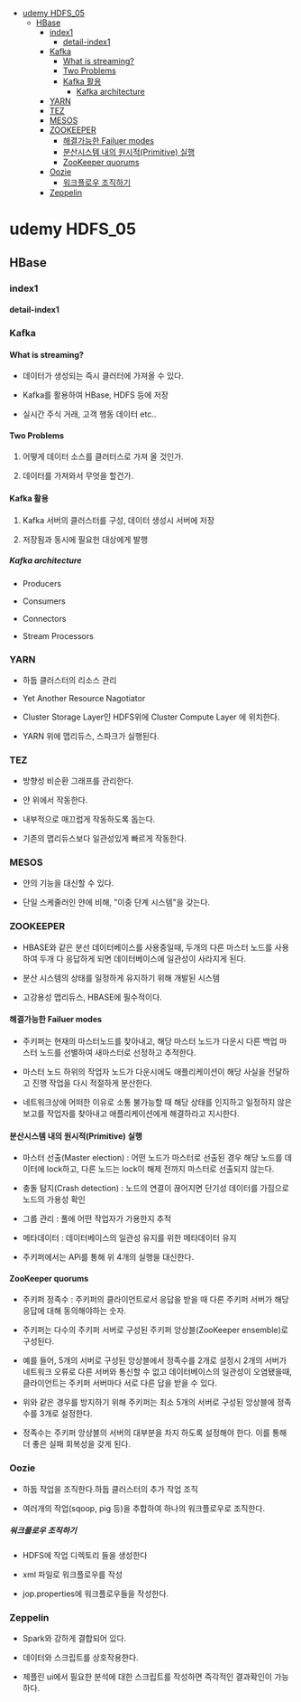 - [udemy HDFS_05](#udemy-hdfs_05)
  - [HBase](#hbase)
    - [index1](#index1)
      - [detail-index1](#detail-index1)
    - [Kafka](#kafka)
      - [What is streaming?](#what-is-streaming)
      - [Two Problems](#two-problems)
      - [Kafka 활용](#kafka-활용)
        - [Kafka architecture](#kafka-architecture)
    - [YARN](#yarn)
    - [TEZ](#tez)
    - [MESOS](#mesos)
    - [ZOOKEEPER](#zookeeper)
      - [해결가능한 Failuer modes](#해결가능한-failuer-modes)
      - [분산시스템 내의 원시적(Primitive) 실행](#분산시스템-내의-원시적primitive-실행)
      - [ZooKeeper quorums](#zookeeper-quorums)
    - [Oozie](#oozie)
        - [워크플로우 조직하기](#워크플로우-조직하기)
    - [Zeppelin](#zeppelin)

# udemy HDFS_05

## HBase

### index1

#### detail-index1

### Kafka

#### What is streaming?

- 데이터가 생성되는 즉시 클러터에 가져올 수 있다.

- Kafka를 활용하여 HBase, HDFS 등에 저장

- 실시간 주식 거래, 고객 행동 데이터 etc..

#### Two Problems

1. 어떻게 데이터 소스를 클러터스로 가져 올 것인가.

2. 데이터를 가져와서 무엇을 할건가.

#### Kafka 활용

1. Kafka 서버의 클러스터를 구성, 데이터 생성시 서버에 저장

2. 저장됨과 동시에 필요헌 대상에게 발행

##### Kafka architecture

- Producers

- Consumers

- Connectors

- Stream Processors

### YARN

- 하둡 클러스터의 리소스 관리

- Yet Another Resource Nagotiator

- Cluster Storage Layer인 HDFS위에 Cluster Compute Layer 에 위치한다.

- YARN 위에 맵리듀스, 스파크가 실행된다.

### TEZ

- 방향성 비순환 그래프를 관리한다.

- 얀 위에서 작동한다.

- 내부적으로 매끄럽게 작동하도록 돕는다.

- 기존의 맵리듀스보다 일관성있게 빠르게 작동한다. 

### MESOS

- 얀의 기능을 대신할 수 있다.

- 단일 스케줄러인 얀에 비해, "이중 단계 시스템"을 갖는다.

### ZOOKEEPER

- HBASE와 같은 분선 데이터베이스를 사용중일때, 두개의 다른 마스터 노드를 사용하여 두개 다 응답하게 되면 데이터베이스에 일관성이 사라지게 된다.

- 분산 시스템의 상태를 일정하게 유지하기 위해 개발된 시스템

- 고강용성 맵리듀스, HBASE에 필수적이다.

#### 해결가능한 Failuer modes

- 주키퍼는 현재의 마스터노드를 찾아내고, 해당 마스터 노드가 다운시 다른 백업 마스터 노드를 선별하여 새마스터로 선정하고 추적한다.

- 마스터 노드 하위의 작업자 노드가 다운시에도 애플리케이션이 해당 사실을 전달하고 진행 작업을 다시 적절하게 분산한다.

- 네트워크상에 어떠한 이유로 소통 불가능할 때 해당 상태를 인지하고 일정하지 않은 보고를 작업자를 찾아내고 애플리케이션에게 해결하라고 지시한다.

#### 분산시스템 내의 원시적(Primitive) 실행

- 마스터 선출(Master election) : 어떤 노드가 마스터로  선출된 경우 해당 노드를 데이터에 lock하고, 다른 노드는 lock이 해제 전까지 마스터로 선출되지 않는다.

- 충돌 탐지(Crash detection) : 노드의 연결이 끊어지면 단기성 데이터를 가짐으로 노드의 가용성 확인

- 그룹 관리 : 풀에 어떤 작업자가 가용한지 추적

- 메타데이터 : 데이터베이스의 일관성 유지를 위한 메타데이터 유지

- 주키퍼에서는 APi를 통해 위 4개의 실행을 대신한다.

#### ZooKeeper quorums

- 주키퍼 정족수 : 주키퍼의 클라이언트로서 응답을 받을 때 다른 주키퍼 서버가 해당 응답에 대해 동의해야하는 숫자.

- 주키퍼는 다수의 주키퍼 서버로 구성된 주키퍼 앙상블(ZooKeeper ensemble)로 구성된다.

- 예를 들어, 5개의 서버로 구성된 앙상블에서 정족수를 2개로 설정시 2개의 서버가 네트워크 오류로 다른 서버와 통신할 수 없고 데이터베이스의 일관성이 오염됐을때, 클라이언트는 주키퍼 서버마다 서로 다른 답을 받을 수 있다.

- 위와 같은 경우를 방지하기 위해 주키퍼는 최소 5개의 서버로 구성된 앙상블에 정족수를 3개로 설정한다.

- 정족수는 주키퍼 앙상블의 서버의 대부분을 차지 하도록 설정해야 한다. 이를 통해 더 좋은 실패 회복성을 갖게 된다.

### Oozie

- 하둡 작업을 조직한다.하둡 클러스터의 추가 작업 조직

- 여러개의 작업(sqoop, pig 등)을 추합하여 하나의 워크플로우로 조직한다.

##### 워크플로우 조직하기

- HDFS에 작업 디렉토리 들을 생성한다

- xml 파일로 워크플로우를 작성

- jop.properties에 워크플로우들을 작성한다.

### Zeppelin

- Spark와 강하게 결합되어 있다.

- 데이터와 스크립트를 상호작용한다.

- 제플린 ui에서 필요한 분석에 대한 스크립트를 작성하면 즉각적인 결과확인이 가능하다.
